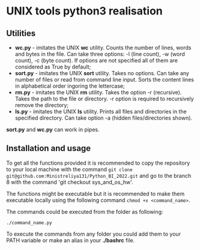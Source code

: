 # UNIX tools python3 realisation

## Utilities ##

- **wc.py** - imitates the UNIX **wc** utility. Counts the number of lines, words and bytes in the file. Can take three options: -l (line count), -w (word count), -c (byte count). If options are not specified all of them are considered as True by default;
- **sort.py** - imitates the UNIX **sort** utility. Takes no options. Can take any number of files or read from command line input. Sorts the content lines in alphabetical order ingoring the lettercase;
- **rm.py** - imitates the UNIX **rm** utility. Takes the option -r (recursive). Takes the path to the file or directory. -r option is required to recursively remove the directory;
- **ls.py** - imitates the UNIX **ls** utility. Prints all files and directories in the specified directory. Can take option -a (hidden files/directories shown).

**sort.py** and **wc.py** can work in pipes.

## Installation and usage ##

To get all the functions provided it is recommended to copy the repository to your local machine with the command `git clone git@github.com:Ministreliya131/Python_BI_2022.git` and go to the branch 8 with the command 'git checkout sys_and_os_hw'.

The functions might be executable but it is recommended to make them executable locally using the following command `chmod +x <command_name>`.

The commands could be executed from the folder as following:

`./command_name.py`

To execute the commands from any folder you could add them to your PATH variable or make an alias in your **./bashrc** file.
